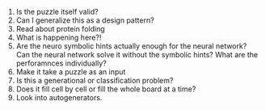1. Is the puzzle itself valid?
1. Can I generalize this as a design pattern?
1. Read about protein folding
1. What is happening here?!
1. Are the neuro symbolic hints actually enough for the neural network? Can the neural network solve it without the symbolic hints? What are the perforamnces individually?
1. Make it take a puzzle as an input
1. Is this a generational or classification problem?
1. Does it fill cell by cell or fill the whole board at a time?
1. Look into autogenerators.